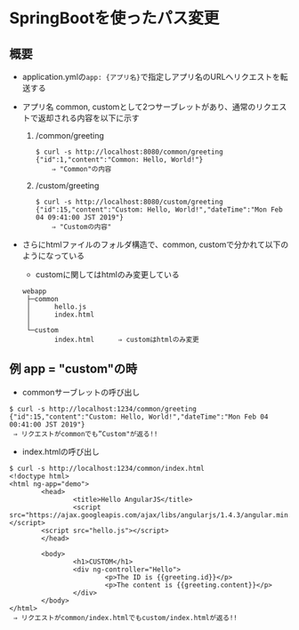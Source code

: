 # SpringBootを使ったパス変更
## 概要
- application.ymlの`app: {アプリ名}`で指定しアプリ名のURLへリクエストを転送する
- アプリ名 common,  customとして2つサーブレットがあり、通常のリクエストで返却される内容を以下に示す
    1.  /common/greeting
        ```
        $ curl -s http://localhost:8080/common/greeting
        {"id":1,"content":"Common: Hello, World!"}
            ⇒ "Common"の内容
        ```
    1.  /custom/greeting
        ```
        $ curl -s http://localhost:8080/custom/greeting
        {"id":15,"content":"Custom: Hello, World!","dateTime":"Mon Feb 04 09:41:00 JST 2019"}
            ⇒ "Customの内容"
        ```
- さらにhtmlファイルのフォルダ構造で、common, customで分かれて以下のようになっている
    - customに関してはhtmlのみ変更している

    ```
    webapp
     ├─common
     │      hello.js
     │      index.html
     │
     └─custom
            index.html      ⇒ customはhtmlのみ変更
    ```

## 例 app = "custom"の時
- commonサーブレットの呼び出し
```
$ curl -s http://localhost:1234/common/greeting
{"id":15,"content":"Custom: Hello, World!","dateTime":"Mon Feb 04 00:41:00 JST 2019"}
 ⇒ リクエストがcommonでも”Custom"が返る!!
```

- index.htmlの呼び出し
```
$ curl -s http://localhost:1234/common/index.html
<!doctype html>
<html ng-app="demo">
        <head>
                <title>Hello AngularJS</title>
                <script src="https://ajax.googleapis.com/ajax/libs/angularjs/1.4.3/angular.min.js"></script>
        <script src="hello.js"></script>
        </head>

        <body>
                <h1>CUSTOM</h1>
                <div ng-controller="Hello">
                        <p>The ID is {{greeting.id}}</p>
                        <p>The content is {{greeting.content}}</p>
                </div>
        </body>
</html>
 ⇒ リクエストがcommon/index.htmlでもcustom/index.htmlが返る!!
```
